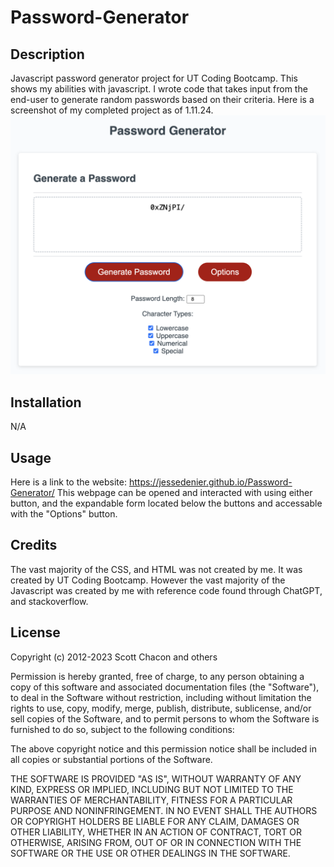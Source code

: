# Password-Generator

## Description
Javascript password generator project for UT Coding Bootcamp. This shows my abilities with javascript. I wrote code that takes input from the end-user to generate random passwords based on their criteria.
Here is a screenshot of my completed project as of 1.11.24.
![Password Generator Site](<Password Generator Screenshot.png>)

## Installation

N/A

## Usage

Here is a link to the website: https://jessedenier.github.io/Password-Generator/
This webpage can be opened and interacted with using either button, and the expandable form located below the buttons and accessable with the "Options" button.

## Credits

The vast majority of the CSS, and HTML was not created by me. It was created by UT Coding Bootcamp. However the vast majority of the Javascript was created by me with reference code found through ChatGPT, and stackoverflow.

## License

Copyright (c) 2012-2023 Scott Chacon and others

Permission is hereby granted, free of charge, to any person obtaining
a copy of this software and associated documentation files (the
"Software"), to deal in the Software without restriction, including
without limitation the rights to use, copy, modify, merge, publish,
distribute, sublicense, and/or sell copies of the Software, and to
permit persons to whom the Software is furnished to do so, subject to
the following conditions:

The above copyright notice and this permission notice shall be
included in all copies or substantial portions of the Software.

THE SOFTWARE IS PROVIDED "AS IS", WITHOUT WARRANTY OF ANY KIND,
EXPRESS OR IMPLIED, INCLUDING BUT NOT LIMITED TO THE WARRANTIES OF
MERCHANTABILITY, FITNESS FOR A PARTICULAR PURPOSE AND
NONINFRINGEMENT. IN NO EVENT SHALL THE AUTHORS OR COPYRIGHT HOLDERS BE
LIABLE FOR ANY CLAIM, DAMAGES OR OTHER LIABILITY, WHETHER IN AN ACTION
OF CONTRACT, TORT OR OTHERWISE, ARISING FROM, OUT OF OR IN CONNECTION
WITH THE SOFTWARE OR THE USE OR OTHER DEALINGS IN THE SOFTWARE.